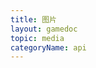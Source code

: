 ```yaml
---
title: 图片
layout: gamedoc
topic: media
categoryName: api
---
```


<!-- md game/api/media/_imageContext/chooseImage.md -->
<!-- md game/api/media/_imageContext/previewImage.md -->
